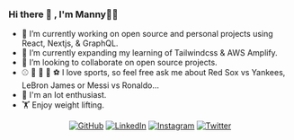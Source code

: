 ### Hi there 👋 , I'm Manny:technologist:

<!--
**mannycolon/mannycolon** is a ✨ _special_ ✨ repository because its `README.md` (this file) appears on your GitHub profile.

Here are some ideas to get you started:

- 🔭 I’m currently working on ...
- 🌱 I’m currently learning ...
- 👯 I’m looking to collaborate on ...
- 🤔 I’m looking for help with ...
- 💬 Ask me about ...
- 📫 How to reach me: ...
- 😄 Pronouns: ...
- ⚡ Fun fact: ...
-->

- 🔭 I’m currently working on open source and personal projects using React, Nextjs, & GraphQL.
- 🌱 I’m currently expanding my learning of Tailwindcss & AWS Amplify.
- 👯 I’m looking to collaborate on open source projects.
- :baseball: :basketball: :football: :bowling: :soccer: I love sports, so feel free ask me about Red Sox vs Yankees, LeBron James or Messi vs Ronaldo...
- :robot: I'm an Iot enthusiast.
- :weight_lifting: Enjoy weight lifting.

<p align="center">
	<a href="https://github.com/mannycolon"><img src="https://img.icons8.com/doodle/50/000000/github.png" alt="GitHub"/></a>
	<a href="https://www.linkedin.com/in/mannycolon/"><img src="https://img.icons8.com/doodle/50/000000/linkedin.png" alt="LinkedIn"/></a>
	<a href="https://www.instagram.com/mannycolon.tech/"><img src="https://img.icons8.com/doodle/50/000000/instagram.png" alt="Instagram"/></a>
	<a href="https://twitter.com/_mannycolon"><img src="https://img.icons8.com/doodle/50/000000/twitter.png" alt="Twitter"/></a>
</p>
